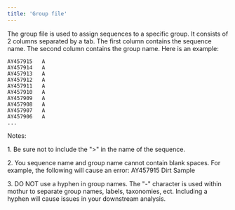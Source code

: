 ```yaml
---
title: 'Group file'
---
```

The group file is used to assign sequences to a specific group. It
consists of 2 columns separated by a tab. The first column contains the
sequence name. The second column contains the group name. Here is an
example:

    AY457915   A   
    AY457914   A   
    AY457913   A   
    AY457912   A   
    AY457911   A   
    AY457910   A   
    AY457909   A   
    AY457908   A   
    AY457907   A   
    AY457906   A   
    ...

Notes:


1\.  Be sure not to include the \"\>\" in the name of the sequence.

2\.  You sequence name and group name cannot contain blank spaces. For
    example, the following will cause an error: AY457915 Dirt Sample

3\.  DO NOT use a hyphen in group names. The \"-\" character is used
    within mothur to separate group names, labels, taxonomies, ect.
    Including a hyphen will cause issues in your downstream analysis.
